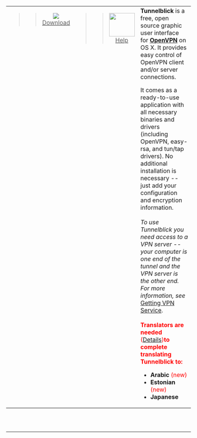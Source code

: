 <table cellpadding='0' border='0' cellspacing='0' width='100%'>
<blockquote><tr>
<blockquote><td width='1%' align='center' valign='top'>
<blockquote><a href='https://code.google.com/p/tunnelblick/wiki/DownloadsEntry#Tunnelblick_Stable_Release'>
<blockquote><img src='http://tunnelblick.googlecode.com/files/green-arrow-120x120.png' /><br />Download<br>
</blockquote></a>
</blockquote></td>
<td width='18%' align='center' valign='top'>
<blockquote><a href='https://code.google.com/p/tunnelblick/wiki/cHelp'>
<blockquote><img src='http://www.tunnelblick.net/images/question-120x110.png' width='70' height='64' /><br />Help<br>
</blockquote></a>
</blockquote></td>
<td valign='middle'>
<strong>Tunnelblick</strong> is a free, open source graphic user interface for <b><a href='http://www.openvpn.net/index.php/open-source.html'>OpenVPN</a></b> on OS X.  It provides easy control of OpenVPN client and/or server connections.</blockquote></blockquote>

It comes as a ready-to-use application with all necessary binaries and drivers (including OpenVPN, easy-rsa, and tun/tap drivers). No additional installation is necessary -- just add your configuration and encryption information.<br>
<br>
<i>To use Tunnelblick you need access to a VPN server -- your computer is one end of the tunnel and the VPN server is the other end. For more information, see</i> <a href='cGettingVPNService.md'>Getting VPN Service</a>.<br>
<br>
<font color='red'><b>Translators are needed</b> (<a href='cLocalizeTranslate.md'>Details</a>)<b>to complete translating Tunnelblick to:</font></b>
<ul><li><b>Arabic</b> <font color='red'>(new)</font>
</li><li><b>Estonian</b> <font color='red'>(new)</font>
</li><li><b>Japanese</b></li></ul>

<blockquote></td>
</blockquote><blockquote></tr>
</table>
<br>
<br>
<hr><br>
<br>
</blockquote>

<table width='100%'>
<blockquote></table>